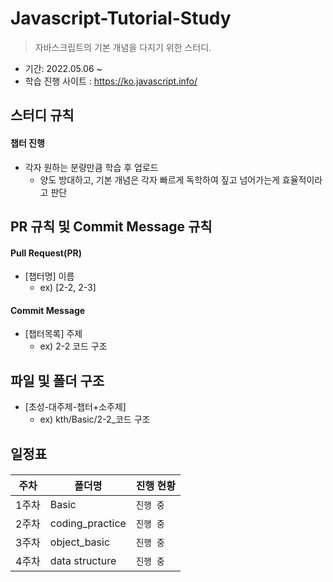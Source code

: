 # Javascript-Tutorial-Study

> 자바스크립트의 기본 개념을 다지기 위한 스터디.

- 기간: 2022.05.06 ~
- 학습 진행 사이트 : <https://ko.javascript.info/>

## 스터디 규칙 

#### 챕터 진행

- 각자 원하는 분량만큼 학습 후 업로드
   - 양도 방대하고, 기본 개념은 각자 빠르게 독학하여 짚고 넘어가는게 효율적이라고 판단

## PR 규칙 및 Commit Message 규칙

#### Pull Request(PR)

* [챕터명] 이름
   * ex) [2-2, 2-3] 

#### Commit Message

- [챕터목록] 주제 
   - ex) 2-2 코드 구조
 
## 파일 및 폴더 구조

- [초성-대주제-챕터+소주제] 
   - ex) kth/Basic/2-2_코드 구조



## 일정표

#### 

| **주차** | **폴더명**          | **진행 현황**  |
| -------- | ------------------- | ---------------|
| 1주차    | Basic               |     `진행 중`   |
| 2주차    | coding_practice     |     `진행 중`   |
| 3주차    | object_basic        |     `진행 중`   |
| 4주차    | data structure      |     `진행 중`   | 
